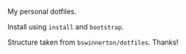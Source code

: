 My personal dotfiles.

Install using `install` and `bootstrap`.

Structure taken from `bswinnerton/dotfiles`. Thanks!
